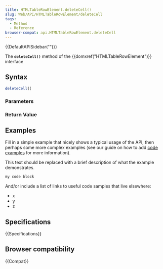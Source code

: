 ```yaml
---
title: HTMLTableRowElement.deleteCell()
slug: Web/API/HTMLTableRowElement/deleteCell
tags:
  - Method
  - Reference
browser-compat: api.HTMLTableRowElement.deleteCell
---
```

{{DefaultAPISidebar("")}}

The **`deleteCell()`** method of the {{domxref("HTMLTableRowElement")}} interface 

## Syntax

```js
deleteCell()
```

### Parameters



### Return Value



## Examples

Fill in a simple example that nicely shows a typical usage of the API, then perhaps some more complex examples (see our guide on how to add [code examples](/en-US/docs/MDN/Contribute/Structures/Code_examples) for more information).

This text should be replaced with a brief description of what the example demonstrates.

```js
my code block
```

And/or include a list of links to useful code samples that live elsewhere:

*   x
*   y
*   z

## Specifications

{{Specifications}}

## Browser compatibility

{{Compat}}

